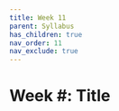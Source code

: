 ```yaml
---
title: Week 11
parent: Syllabus
has_children: true
nav_order: 11
nav_exclude: true
---
```


# Week #: Title
